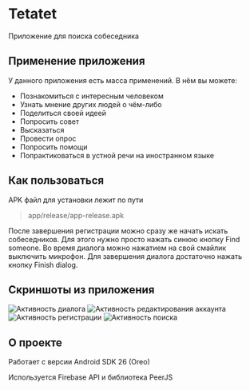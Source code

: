 # Tetatet

Приложение для поиска собеседника

## Применение приложения

У данного приложения есть масса применений.
В нём вы можете:
- Познакомиться с интересным человеком
- Узнать мнение других людей о чём-либо
- Поделиться своей идеей
- Попросить совет
- Высказаться
- Провести опрос
- Попросить помощи
- Попрактиковаться в устной речи на иностранном языке

## Как пользоваться

APK файл для установки лежит по пути
> app/release/app-release.apk

После завершения регистрации можно сразу же начать искать собеседников.
Для этого нужно просто нажать синюю кнопку Find someone.
Во время диалога можно нажатием на свой смайлик выключить микрофон.
Для завершения диалога достаточно нажать кнопку Finish dialog.

## Скриншоты из приложения

![Активность диалога](https://i.ibb.co/fd6F4wf/Call-Activity.jpg)
![Активность редактирования аккаунта](https://i.ibb.co/LZW1Q57/Edit-Account-Info-Activity.jpg)
![Активность регистрации](https://i.ibb.co/1TRn7pC/Login-Activity.jpg)
![Активность поиска](https://i.ibb.co/vsdHhKD/Search-Activity.jpg)



## О проекте

Работает с версии Android SDK 26 (Oreo)

Используется Firebase API и библиотека PeerJS
